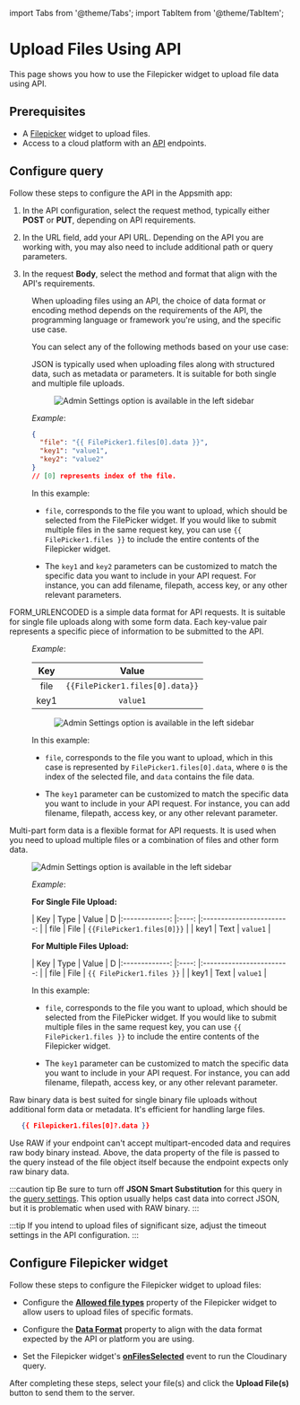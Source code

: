 import Tabs from '@theme/Tabs';
import TabItem from '@theme/TabItem';

# Upload Files Using API 

This page shows you how to use the Filepicker widget to upload file data using API.


## Prerequisites

* A [Filepicker](/reference/widgets/filepicker) widget to upload files.
* Access to a cloud platform with an [API](/connect-data/reference/rest-api) endpoints.


## Configure query

Follow these steps to configure the API in the Appsmith app:


1. In the API configuration, select the request method, typically either **POST** or **PUT**, depending on API requirements.

2. In the URL field, add your API URL. Depending on the API you are working with, you may also need to include additional path or query parameters.


3. In the request **Body**, select the method and format that align with the API's requirements. 

<dd>

When uploading files using an API, the choice of data format or encoding method depends on the requirements of the API, the programming language or framework you're using, and the specific use case. 

You can select any of the following methods based on your use case:



<Tabs>
  <TabItem value="json" label="JSON">

   JSON is typically used when uploading files along with structured data, such as metadata or parameters. It is suitable for both single and multiple file uploads.


<figure>
  <img src="/img/json-rest-api.png" style= {{width:"590px", height:"auto"}} alt="Admin Settings option is available in the left sidebar"/>
  <figcaption align = "center"><i></i></figcaption>
</figure>

<dd>

*Example*: 
```json
{
  "file": "{{ FilePicker1.files[0].data }}",
  "key1": "value1",
  "key2": "value2"
}
// [0] represents index of the file.
```



In this example:


* `file`, corresponds to the file you want to upload, which should be selected from the FilePicker widget. If you would like to submit multiple files in the same request key, you can use `{{ FilePicker1.files }}` to include the entire contents of the Filepicker widget.

* The `key1` and `key2` parameters can be customized to match the specific data you want to include in your API request. For instance, you can add filename, filepath, access key, or any other relevant parameters.
  


</dd>
   
  </TabItem>
    <TabItem value="FORM_URLENCODED" label="FORM_URLENCODED">

  FORM_URLENCODED is a simple data format for API requests. It is suitable for single file uploads along with some form data. Each key-value pair represents a specific piece of information to be submitted to the API.

<dd>

*Example*: 



|      Key      	 	|           Value          	| 
|:-------------:		|:------------------------:	|
| file          		| `{{FilePicker1.files[0].data}}` 	|
| key1 	 	| `value1`                   	|

   
  <figure>
  <img src="/img/rest-api-encoded.png" style= {{width:"590px", height:"auto"}} alt="Admin Settings option is available in the left sidebar"/>
  <figcaption align = "center"><i></i></figcaption>
</figure>

In this example:


* `file`, corresponds to the file you want to upload, which in this case is represented by `FilePicker1.files[0].data`, where `0` is the index of the selected file, and `data` contains the file data.

* The `key1` parameter can be customized to match the specific data you want to include in your API request. For instance, you can add filename, filepath, access key, or any other relevant parameter.
  


</dd>


  </TabItem>
  <TabItem value="MULTIPART_FORM_DATA" label="MULTIPART_FORM_DATA">

Multi-part form data is a flexible format for API requests. It is used when you need to upload multiple files or a combination of files and other form data.  


<figure>
  <img src="/img/api-cloud-2.png" style= {{width:"700px", height:"auto"}} alt="Admin Settings option is available in the left sidebar"/>
  <figcaption align = "center"><i></i></figcaption>
</figure>


<dd>

*Example*: 
  
**For Single File Upload:**

|      Key      	| Type 	|           Value          	| D
|:-------------:	|:----:	|:------------------------:	|
| file          	| File 	| `{{FilePicker1.files[0]}}` 	|
| key1 	| Text 	| `value1`                   	|

**For Multiple Files Upload:**

|      Key      	| Type 	|           Value          	| D
|:-------------:	|:----:	|:------------------------:	|
| file          	| File 	| `{{ FilePicker1.files }}` 	|
| key1 	| Text 	| `value1`                   	|


In this example:

* `file`, corresponds to the file you want to upload, which should be selected from the FilePicker widget. If you would like to submit multiple files in the same request key, you can use `{{ FilePicker1.files }}` to include the entire contents of the Filepicker widget.

* The `key1` parameter can be customized to match the specific data you want to include in your API request. For instance, you can add filename, filepath, access key, or any other relevant parameter.
  

</dd>


  </TabItem>
  <TabItem value="RAW" label="RAW">
    Raw binary data is best suited for single binary file uploads without additional form data or metadata. It's efficient for handling large files.

```json
   {{ Filepicker1.files[0]?.data }}
```

Use RAW if your endpoint can't accept multipart-encoded data and requires raw body binary instead. Above, the data property of the file is passed to the query instead of the file object itself because the endpoint expects only raw binary data.


:::caution tip
Be sure to turn off **JSON Smart Substitution** for this query in the [query settings](/connect-data/reference/query-settings). This option usually helps cast data into correct JSON, but it is problematic when used with RAW binary.
:::

  </TabItem>
</Tabs>

</dd>

:::tip
If you intend to upload files of significant size, adjust the timeout settings in the API configuration.
:::








## Configure Filepicker widget

Follow these steps to configure the Filepicker widget to upload files:

* Configure the [**Allowed file types**](/reference/widgets/filepicker#allowed-file-typesarraystring) property of the Filepicker widget to allow users to upload files of specific formats.

* Configure the [**Data Format**](/reference/widgets/filepicker#data-format-string) property to align with the data format expected by the API or platform you are using.

* Set the Filepicker widget's [**onFilesSelected**](/reference/widgets/filepicker#onfilesselected) event to run the Cloudinary query.

After completing these steps, select your file(s) and click the **Upload File(s)** button to send them to the server.







